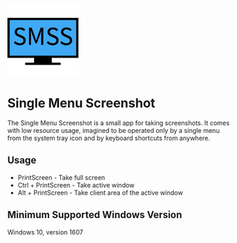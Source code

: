 <img src="https://github.com/garamond13/SingleMenuScreenshot/blob/master/logo.png" height="160" width="160" >

# Single Menu Screenshot
The Single Menu Screenshot is a small app for taking screenshots. It comes with low resource usage, imagined to be operated only by a single menu from the system tray icon and by keyboard shortcuts from anywhere.

## Usage
- PrintScreen - Take full screen
- Ctrl + PrintScreen - Take active window
- Alt + PrintScreen - Take client area of the active window

## Minimum Supported Windows Version
Windows 10, version 1607
